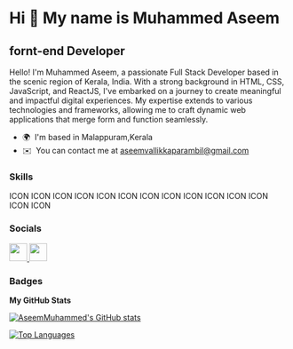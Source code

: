 Hi 👋 My name is Muhammed Aseem
===============================

fornt-end Developer
--------------------

Hello! I'm Muhammed Aseem, a passionate Full Stack Developer based in the scenic region of Kerala, India. With a strong background in HTML, CSS, JavaScript, and ReactJS, I've embarked on a journey to create meaningful and impactful digital experiences. My expertise extends to various technologies and frameworks, allowing me to craft dynamic web applications that merge form and function seamlessly.

* 🌍  I'm based in Malappuram,Kerala
* ✉️  You can contact me at [aseemvallikkaparambil@gmail.com](mailto:aseemvallikkaparambil@gmail.com)

### Skills


<p align="left">
ICON ICON ICON ICON ICON ICON ICON ICON ICON ICON ICON ICON ICON ICON
</p>


### Socials

<p align="left"> <a href="https://www.github.com/AseemMuhammed" target="_blank" rel="noreferrer"> <picture> <source media="(prefers-color-scheme: dark)" srcset="https://raw.githubusercontent.com/danielcranney/readme-generator/main/public/icons/socials/github-dark.svg" /> <source media="(prefers-color-scheme: light)" srcset="https://raw.githubusercontent.com/danielcranney/readme-generator/main/public/icons/socials/github.svg" /> <img src="https://raw.githubusercontent.com/danielcranney/readme-generator/main/public/icons/socials/github.svg" width="32" height="32" /> </picture> </a> <a href="https://www.linkedin.com/in/aseemvp/" target="_blank" rel="noreferrer"> <picture> <source media="(prefers-color-scheme: dark)" srcset="undefined" /> <source media="(prefers-color-scheme: light)" srcset="https://raw.githubusercontent.com/danielcranney/readme-generator/main/public/icons/socials/linkedin.svg" /> <img src="https://raw.githubusercontent.com/danielcranney/readme-generator/main/public/icons/socials/linkedin.svg" width="32" height="32" /> </picture> </a></p>

### Badges

<b>My GitHub Stats</b>

<a href="http://www.github.com/AseemMuhammed"><img src="https://github-readme-stats.vercel.app/api?username=AseemMuhammed&show_icons=true&hide=&count_private=true&title_color=0891b2&text_color=ffffff&icon_color=0891b2&bg_color=1c1917&hide_border=true&show_icons=true" alt="AseemMuhammed's GitHub stats" /></a>

<a href="https://github.com/AseemMuhammed" align="left"><img src="https://github-readme-stats.vercel.app/api/top-langs/?username=AseemMuhammed&langs_count=10&title_color=0891b2&text_color=ffffff&icon_color=0891b2&bg_color=1c1917&hide_border=true&locale=en&custom_title=Top%20%Languages" alt="Top Languages" /></a>
